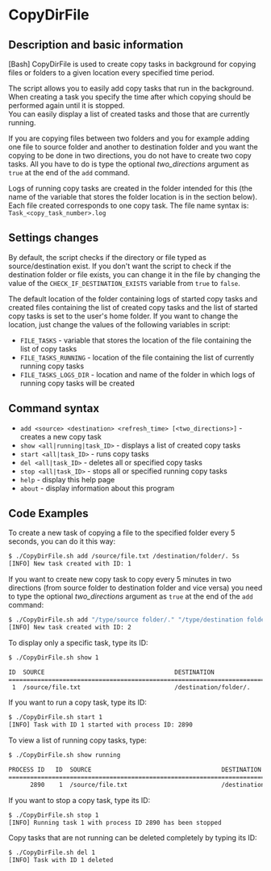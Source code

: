 # CopyDirFile
## Description and basic information
 [Bash] CopyDirFile is used to create copy tasks in background for copying files or folders to a given location every specified time period.  
 
  The script allows you to easily add copy tasks that run in the background.  
  When creating a task you specify the time after which copying should be performed again until it is stopped.  
  You can easily display a list of created tasks and those that are currently running.  
  
  If you are copying files between two folders and you for example adding one file to source folder and another to destination folder and you want the copying to be done in two directions, you do not have to create two copy tasks. All you have to do is type the optional *two_directions* argument as `true` at the end of the `add` command.  
  
  Logs of running copy tasks are created in the folder intended for this (the name of the variable that stores the folder location is in the section below). Each file created corresponds to one copy task. The file name syntax is: `Task_<copy_task_number>.log`
  
## Settings changes
  By default, the script checks if the directory or file typed as source/destination exist. If you don't want the script to check if the destination folder or file exists, you can change it in the file by changing the value of the `CHECK_IF_DESTINATION_EXISTS` variable from `true` to `false`.  
  
  The default location of the folder containing logs of started copy tasks and created files containing the list of created copy tasks and the list of started copy tasks is set to the user's home folder. If you want to change the location, just change the values of the following variables in script:
  - `FILE_TASKS` - variable that stores the location of the file containing the list of copy tasks
  - `FILE_TASKS_RUNNING` - location of the file containing the list of currently running copy tasks
  - `FILE_TASKS_LOGS_DIR` - location and name of the folder in which logs of running copy tasks will be created
  
## Command syntax
  - `add <source> <destination> <refresh_time> [<two_directions>]`  - creates a new copy task
  - `show <all|running|task_ID>`  - displays a list of created copy tasks
  - `start <all|task_ID>`  - runs copy tasks
  - `del <all|task_ID>`  - deletes all or specified copy tasks
  - `stop <all|task_ID>`  - stops all or specified running copy tasks
  - `help`  - display this help page
  - `about`  - display information about this program
  
## Code Examples

  To create a new task of copying a file to the specified folder every 5 seconds, you can do it this way:
  
  ```sh
  $ ./CopyDirFile.sh add /source/file.txt /destination/folder/. 5s
  [INFO] New task created with ID: 1
  ```

  If you want to create new copy task to copy every 5 minutes in two directions (from source folder to destination folder and vice versa) you need to type the optional *two_directions* argument as `true` at the end of the `add` command:
  
  ```sh
  $ ./CopyDirFile.sh add "/type/source folder/." "/type/destination folder/." 5m true
  [INFO] New task created with ID: 2
  ```
  
  To display only a specific task, type its ID:
  
  ```sh
  $ ./CopyDirFile.sh show 1
  
 ID  SOURCE                                    DESTINATION                               REFRESH  TWO DIRECTION
===============================================================================================================
   1  /source/file.txt                          /destination/folder/.                          5s          false

  ```
  
  If you want to run a copy task, type its ID:
  
  ```sh
  $ ./CopyDirFile.sh start 1
  [INFO] Task with ID 1 started with process ID: 2890
  ```
  
  To view a list of running copy tasks, type:
  
  ```sh
  $ ./CopyDirFile.sh show running

PROCESS ID   ID  SOURCE                                    DESTINATION                               REFRESH  TWO DIRECTION
===========================================================================================================================
        2890    1  /source/file.txt                          /destination/folder/.                          5s          false

  ```
  
  If you want to stop a copy task, type its ID:
  
  ```sh
  $ ./CopyDirFile.sh stop 1
[INFO] Running task 1 with process ID 2890 has been stopped
  ```
  
  Copy tasks that are not running can be deleted completely by typing its ID:
  
  ```sh
  $ ./CopyDirFile.sh del 1
[INFO] Task with ID 1 deleted
  ```
